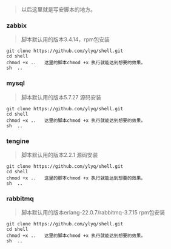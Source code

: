 > 以后这里就是写安脚本的地方。

### zabbix
> 脚本默认用的版本3.4.14，rpm包安装
```
git clone https://github.com/ylyq/shell.git
cd shell 
chmod +x ..   这里的脚本chmod +x 执行就能达到想要的效果。
sh  ..
```

### mysql
> 脚本默认用的版本5.7.27 源码安装
```
git clone https://github.com/ylyq/shell.git
cd shell 
chmod +x ..   这里的脚本chmod +x 执行就能达到想要的效果。
sh  ..
```

### tengine 
> 脚本默认用的版本2.2.1 源码安装
```
git clone https://github.com/ylyq/shell.git
cd shell 
chmod +x ..   这里的脚本chmod +x 执行就能达到想要的效果。
sh  ..
```

### rabbitmq
> 脚本默认用的版本erlang-22.0.7/rabbitmq-3.7.15  rpm包安装
```
git clone https://github.com/ylyq/shell.git
cd shell 
chmod +x ..   这里的脚本chmod +x 执行就能达到想要的效果。
sh  ..
```
